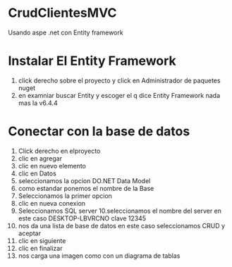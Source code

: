 # CrudClientesMVC
Usando aspe .net con Entity framework 


# Instalar El Entity Framework
1. click derecho sobre el proyecto y click en Administrador de paquetes nuget
2. en examniar buscar Entity y escoger el q dice Entity Framework nada mas la v6.4.4

# Conectar con la base de datos 
1. Click derecho en elproyecto
2. clic en agregar
3. clic en nuevo elemento
4. clic en Datos
5. seleccionamos la opcion DO.NET Data Model
6. como estandar ponemos el nombre de la Base
7. Seleccionamos la primer opcion
8. clic en nueva conexion
9. Seleccionamos SQL server
10.seleccionamos el nombre del server en este caso DESKTOP-LBVRCNO clave 12345
11. nos da una lista de base de datos en este caso seleccionamos CRUD
y aceptar
12. clic en siguiente
13. clic en finalizar
14. nos carga una imagen como con un diagrama de tablas